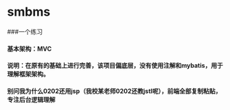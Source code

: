 # smbms
###一个练习
#### 基本架构：MVC
#### 说明：在原有的基础上进行完善，该项目偏底层，没有使用注解和mybatis，用于理解框架架构。
#### 别问我为什么0202还用jsp（我校某老师0202还教jstl呢），前端全部复制粘贴，专注后台逻辑理解
